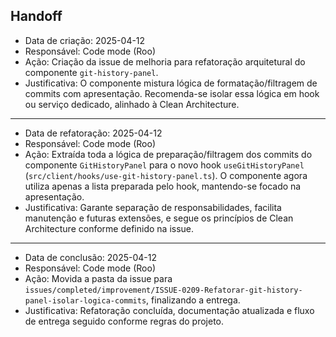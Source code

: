 ## Handoff

- Data de criação: 2025-04-12
- Responsável: Code mode (Roo)
- Ação: Criação da issue de melhoria para refatoração arquitetural do componente `git-history-panel`.
- Justificativa: O componente mistura lógica de formatação/filtragem de commits com apresentação. Recomenda-se isolar essa lógica em hook ou serviço dedicado, alinhado à Clean Architecture.

---

- Data de refatoração: 2025-04-12
- Responsável: Code mode (Roo)
- Ação: Extraída toda a lógica de preparação/filtragem dos commits do componente `GitHistoryPanel` para o novo hook `useGitHistoryPanel` (`src/client/hooks/use-git-history-panel.ts`). O componente agora utiliza apenas a lista preparada pelo hook, mantendo-se focado na apresentação.
- Justificativa: Garante separação de responsabilidades, facilita manutenção e futuras extensões, e segue os princípios de Clean Architecture conforme definido na issue.

---

- Data de conclusão: 2025-04-12
- Responsável: Code mode (Roo)
- Ação: Movida a pasta da issue para `issues/completed/improvement/ISSUE-0209-Refatorar-git-history-panel-isolar-logica-commits`, finalizando a entrega.
- Justificativa: Refatoração concluída, documentação atualizada e fluxo de entrega seguido conforme regras do projeto.